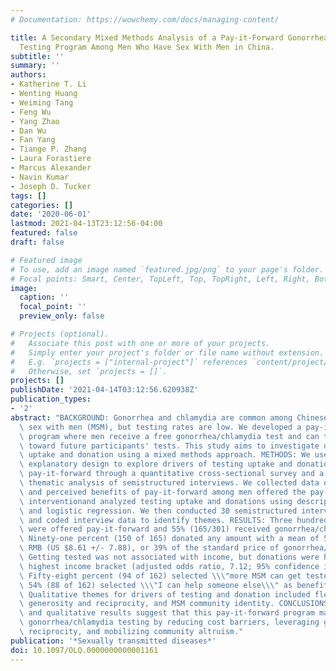 ```yaml
---
# Documentation: https://wowchemy.com/docs/managing-content/

title: A Secondary Mixed Methods Analysis of a Pay-it-Forward Gonorrhea/Chlamydia
  Testing Program Among Men Who Have Sex With Men in China.
subtitle: ''
summary: ''
authors:
- Katherine T. Li
- Wenting Huang
- Weiming Tang
- Feng Wu
- Yang Zhao
- Dan Wu
- Fan Yang
- Tiange P. Zhang
- Laura Forastiere
- Marcus Alexander
- Navin Kumar
- Joseph D. Tucker
tags: []
categories: []
date: '2020-06-01'
lastmod: 2021-04-13T23:12:56-04:00
featured: false
draft: false

# Featured image
# To use, add an image named `featured.jpg/png` to your page's folder.
# Focal points: Smart, Center, TopLeft, Top, TopRight, Left, Right, BottomLeft, Bottom, BottomRight.
image:
  caption: ''
  focal_point: ''
  preview_only: false

# Projects (optional).
#   Associate this post with one or more of your projects.
#   Simply enter your project's folder or file name without extension.
#   E.g. `projects = ["internal-project"]` references `content/project/deep-learning/index.md`.
#   Otherwise, set `projects = []`.
projects: []
publishDate: '2021-04-14T03:12:56.620938Z'
publication_types:
- '2'
abstract: "BACKGROUND: Gonorrhea and chlamydia are common among Chinese men who have\
  \ sex with men (MSM), but testing rates are low. We developed a pay-it- forward\
  \ program where men receive a free gonorrhea/chlamydia test and can then donate\
  \ toward future participants' tests. This study aims to investigate drivers of testing\
  \ uptake and donation using a mixed methods approach. METHODS: We used a sequential\
  \ explanatory design to explore drivers of testing uptake and donation unique to\
  \ pay-it-forward through a quantitative cross-sectional survey and a qualitative\
  \ thematic analysis of semistructured interviews. We collected data on sociodemographics\
  \ and perceived benefits of pay-it-forward among men offered the pay-it-forward\
  \ interventionand analyzed testing uptake and donations using descriptive statistics\
  \ and logistic regression. We then conducted 30 semistructured interviews with men\
  \ and coded interview data to identify themes. RESULTS: Three hundred and one MSM\
  \ were offered pay-it-forward and 55% (165/301) received gonorrhea/chlamydia testing.\
  \ Ninety-one percent (150 of 165) donated any amount with a mean of 58.31 +/- 53.39\
  \ RMB (US $8.61 +/- 7.88), or 39% of the standard price of gonorrhea/chlamydia testing.\
  \ Getting tested was not associated with income, but donations were higher in the\
  \ highest income bracket (adjusted odds ratio, 7.12; 95% confidence interval, 1.61-31.52).\
  \ Fifty-eight percent (94 of 162) selected \\\"more MSM can get tested,\\\" and\
  \ 54% (88 of 162) selected \\\"I can help someone else\\\" as benefits of pay-it-forward.\
  \ Qualitative themes for drivers of testing and donation included flexible pricing,\
  \ generosity and reciprocity, and MSM community identity. CONCLUSIONS: Quantitative\
  \ and qualitative results suggest that this pay-it-forward program may increase\
  \ gonorrhea/chlamydia testing by reducing cost barriers, leveraging generosity and\
  \ reciprocity, and mobilizing community altruism."
publication: '*Sexually transmitted diseases*'
doi: 10.1097/OLQ.0000000000001161
---
```

